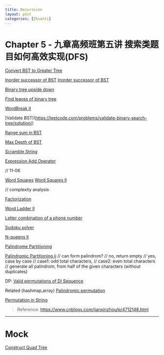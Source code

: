 ```yaml
---
title: Recurssion 
layout: post
categories: [Zhuanti]
---
```


# Chapter 5 - 九章高频班第五讲 搜索类题目如何高效实现(DFS)
[Convert BST to Greater Tree](https://leetcode.com/problems/convert-bst-to-greater-tree/submissions/)

[Inorder successor of BST](https://leetcode.com/problems/inorder-successor-in-bst/submissions/)
[Inorder successor of BST](https://leetcode.com/problems/inorder-successor-in-bst-ii/solution/)

[Binary tree upside down](https://leetcode.com/problems/binary-tree-upside-down/submissions/)

[Find leaves of binary tree](https://leetcode.com/problems/find-leaves-of-binary-tree/)

[WordBreak II](https://leetcode.com/problems/word-break-ii/solution/)

[Validate BST)(https://leetcode.com/problems/validate-binary-search-tree/solution/)

[Range sum in BST](https://leetcode.com/problems/range-sum-of-bst/submissions/)

[Max Depth of BST](https://leetcode.com/problems/maximum-depth-of-binary-tree/submissions/)

[Scramble String](https://leetcode.com/problems/scramble-string/discuss/29396/Simple-iterative-DP-Java-solution-with-explanation)

[Expression Add Operator](https://leetcode.com/problems/expression-add-operators/submissions/)

// 11-06

[Word Squares](https://leetcode.com/problems/word-squares/solution/)
[Word Squares II](https://leetcode.com/problems/word-squares-ii)

// complexity analysis

[Factorization]()

[Word Ladder II]()

[Letter combination of a phone number]()

[Sudoku solver]()

[N-queens II]()

[Palindrome Partitioning](https://leetcode.com/problems/palindrome-partitioning/submissions/)

[Palindromic Partitioning ii](https://leetcode.com/problems/palindrome-permutation-ii/)
    // can form palindrom?
    // no, return empty
    // yes, case by case
    // case1: odd total characters,
    // case2: even total characters
    // generate all palindrom, from half of the given characters (without duplicates)


DP:
[Valid permutations of DI Sequence](https://leetcode.com/problems/valid-permutations-for-di-sequence/discuss/168278/C%2B%2BJavaPython-DP-Solution-O(N2))

Related (hashmap,array)
[Palindromic permutation](https://leetcode.com/problems/palindrome-permutation/solution/)

[Permutation in String](https://leetcode.com/problems/permutation-in-string/submissions/)


> Reference: https://www.cnblogs.com/jianxinzhou/p/4712148.html
---
# Mock
[Construct Quad Tree](https://leetcode.com/problems/construct-quad-tree/)